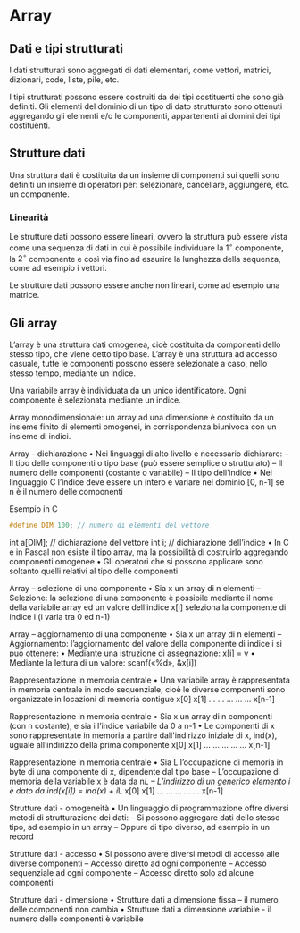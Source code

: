 # Array

## Dati e tipi strutturati

I dati strutturati sono aggregati di dati elementari, come vettori, matrici,
dizionari, code, liste, pile, etc.

I tipi strutturati possono essere costruiti da dei tipi costituenti che sono
già definiti. Gli elementi del dominio di un tipo di dato strutturato sono
ottenuti aggregando gli elementi e/o le componenti, appartenenti ai domini dei
tipi costituenti.

## Strutture dati

Una struttura dati è costituita da un insieme di componenti sui quelli sono
definiti un insieme di operatori per: selezionare, cancellare, aggiungere, etc.
un componente.

### Linearità

Le strutture dati possono essere lineari, ovvero la struttura può essere vista
come una sequenza di dati in cui è possibile individuare la $1^\circ$ componente,
la $2^\circ$ componente e così via fino ad esaurire la lunghezza della sequenza,
come ad esempio i vettori.

Le strutture dati possono essere anche non lineari, come ad esempio una matrice.

## Gli array

L’array è una struttura dati omogenea, cioè costituita da componenti dello stesso
tipo, che viene detto tipo base. L’array è una struttura ad accesso casuale, tutte
le componenti possono essere selezionate a caso, nello stesso tempo, mediante un
indice.

Una variabile array è individuata da un unico identificatore. Ogni componente è
selezionata mediante un indice.

Array monodimensionale: un array ad una dimensione è costituito da un insieme
finito di elementi omogenei, in corrispondenza biunivoca con un insieme di indici.

Array - dichiarazione
• Nei linguaggi di alto livello è necessario
dichiarare:
– Il tipo delle componenti o tipo base (può essere
semplice o strutturato)
– Il numero delle componenti (costante o variabile)
– Il tipo dell’indice
• Nel linguaggio C l’indice deve essere un
intero e variare nel dominio [0, n-1] se n è il
numero delle componenti

Esempio in C

```c
#define DIM 100; // numero di elementi del vettore
```

int a[DIM]; // dichiarazione del vettore
int i; // dichiarazione dell’indice
• In C e in Pascal non esiste il tipo array, ma la
possibilità di costruirlo aggregando componenti
omogenee
• Gli operatori che si possono applicare sono
soltanto quelli relativi al tipo delle componenti

Array – selezione di una componente
• Sia x un array di n elementi
– Selezione: la selezione di una componente è
possibile mediante il nome della variabile array ed
un valore dell’indice
x[i] seleziona la componente di indice i (i varia
tra 0 ed n-1)

Array – aggiornamento di una
componente
• Sia x un array di n elementi
– Aggiornamento: l’aggiornamento del valore della
componente di indice i si può ottenere:
• Mediante una istruzione di assegnazione: x[i] = v
• Mediante la lettura di un valore: scanf(«%d», &x[i])

Rappresentazione in memoria centrale
• Una variabile array è rappresentata in
memoria centrale in modo sequenziale, cioè
le diverse componenti sono organizzate in
locazioni di memoria contigue
x[0]
x[1]
…
…
…
…
…
x[n-1]

Rappresentazione in memoria centrale
• Sia x un array di n componenti (con n
costante), e sia i l’indice variabile da 0 a n-1
• Le componenti di x sono rappresentate in
memoria a partire dall'indirizzo iniziale di x,
ind(x), uguale all’indirizzo della prima
componente
x[0]
x[1]
…
…
…
…
…
x[n-1]

Rappresentazione in memoria centrale
• Sia L l’occupazione di memoria in byte di una
componente di x, dipendente dal tipo base
– L’occupazione di memoria della variabile x è data
da n*L
– L’indirizzo di un generico elemento i è dato da
ind(x[i]) = ind(x) + i*L
x[0]
x[1]
…
…
…
…
…
x[n-1]

Strutture dati - omogeneità
• Un linguaggio di programmazione offre diversi
metodi di strutturazione dei dati:
– Si possono aggregare dati dello stesso tipo, ad
esempio in un array
– Oppure di tipo diverso, ad esempio in un record

Strutture dati - accesso
• Si possono avere diversi metodi di accesso alle
diverse componenti
– Accesso diretto ad ogni componente
– Accesso sequenziale ad ogni componente
– Accesso diretto solo ad alcune componenti

Strutture dati - dimensione
• Strutture dati a dimensione fissa – il numero
delle componenti non cambia
• Strutture dati a dimensione variabile - il
numero delle componenti è variabile

